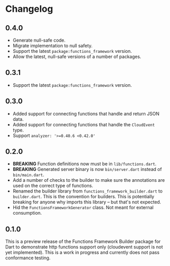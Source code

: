 # Changelog

## 0.4.0

- Generate null-safe code.
- Migrate implementation to null safety.
- Support the latest `package:functions_framework` version.
- Allow the latest, null-safe versions of a number of packages.

## 0.3.1

- Support the latest `package:functions_framework` version.

## 0.3.0

- Added support for connecting functions that handle and return JSON data.
- Added support for connecting functions that handle the `CloudEvent` type.
- Support `analyzer: '>=0.40.6 <0.42.0'`

## 0.2.0

- **BREAKING** Function definitions now must be in `lib/functions.dart`.
- **BREAKING** Generated server binary is now `bin/server.dart` instead of
  `bin/main.dart`.
- Add a number of checks to the builder to make sure the annotations are used
  on the correct type of functions.
- Renamed the builder library from `functions_framework_builder.dart` to
  `builder.dart`. This is the convention for builders. This is potentially
  breaking for anyone why imports this library – but that's not expected.
- Hid the `FunctionsFrameworkGenerator` class. Not meant for external
  consumption.

## 0.1.0

This is a preview release of the Functions Framework Builder package for Dart to
demonstrate http functions support only (cloudevent support is not yet
implemented). This is a work in progress and currently does not pass conformance
testing.
